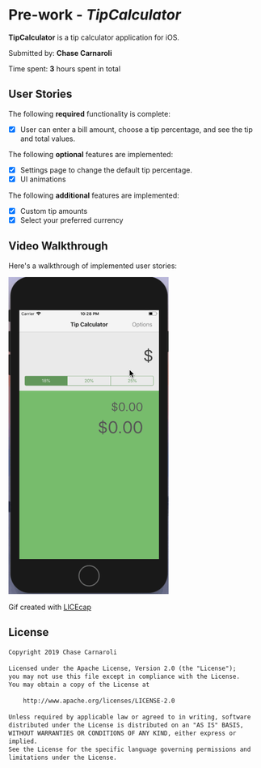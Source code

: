 # Pre-work - *TipCalculator*

**TipCalculator** is a tip calculator application for iOS.

Submitted by: **Chase Carnaroli**

Time spent: **3** hours spent in total

## User Stories

The following **required** functionality is complete:

* [x] User can enter a bill amount, choose a tip percentage, and see the tip and total values.

The following **optional** features are implemented:
* [x] Settings page to change the default tip percentage.
* [x] UI animations

The following **additional** features are implemented:

- [x] Custom tip amounts
- [x] Select your preferred currency

## Video Walkthrough 

Here's a walkthrough of implemented user stories:

<img src="https://raw.githubusercontent.com/ChaseC99/TipCalculator/master/TipCalculator.gif" alt='TipCalculator Walkthrough'>

Gif created with [LICEcap](https://www.cockos.com/licecap/)

## License

    Copyright 2019 Chase Carnaroli

    Licensed under the Apache License, Version 2.0 (the "License");
    you may not use this file except in compliance with the License.
    You may obtain a copy of the License at

        http://www.apache.org/licenses/LICENSE-2.0

    Unless required by applicable law or agreed to in writing, software
    distributed under the License is distributed on an "AS IS" BASIS,
    WITHOUT WARRANTIES OR CONDITIONS OF ANY KIND, either express or implied.
    See the License for the specific language governing permissions and
    limitations under the License.
